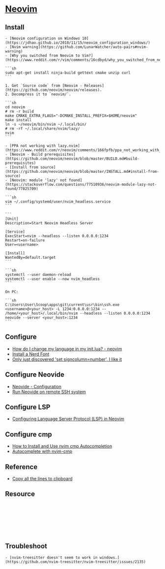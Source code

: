 # [Neovim](https://neovim.io/)

## Install

````{tab} Windows 10
- [Neovim configuration on Windows 10](https://jdhao.github.io/2018/11/15/neovim_configuration_windows/)
- [Nvim warning](https://github.com/LunarWatcher/auto-pairs#nvim-warning)
- [Why you switched from Neovim to Vim?](https://www.reddit.com/r/vim/comments/16cdbyd/why_you_switched_from_neovim_to_vim/)
````

````{tab} Ubuntu 22 ARM
```sh
sudo apt-get install ninja-build gettext cmake unzip curl
```

1. Get `Source code` from [Neovim - Releases](https://github.com/neovim/neovim/releases).
2. Decompress it to `neovim/`.

```sh
cd neovim
# rm -r build
make CMAKE_EXTRA_FLAGS="-DCMAKE_INSTALL_PREFIX=$HOME/neovim"
make install
ln -s ~/neovim/bin/nvim ~/.local/bin/
# rm -rf ~/.local/share/nvim/lazy/
nvim
```

- [PPA not working with lazy.nvim](https://www.reddit.com/r/neovim/comments/166fpfb/ppa_not_working_with_lazynvim/)
- [Neovim - Build prerequisites](https://github.com/neovim/neovim/blob/master/BUILD.md#build-prerequisites)
- [Install from source](https://github.com/neovim/neovim/blob/master/INSTALL.md#install-from-source)
- [Neovim: module 'lazy' not found](https://stackoverflow.com/questions/77510936/neovim-module-lazy-not-found/77825709)
````

````{tab} Ubuntu 24 ARM (Warning)
```sh
vim ~/.config/systemd/user/nvim_headless.service
```

```
[Unit]
Description=Start Neovim Headless Server

[Service]
ExecStart=nvim --headless --listen 0.0.0.0:1234
Restart=on-failure
User=<username>

[Install]
WantedBy=default.target
```

```sh
systemctl --user daemon-reload
systemctl --user enable --now nvim_headless
```

On PC:

```sh
C:\Users\User\Scoop\apps\git\current\usr\bin\ssh.exe <username>@<your_host> -L 1234:0.0.0.0:1234 -- /home/<your_host>/.local/bin/nvim --headless --listen 0.0.0.0:1234
neovide --server <your_host>:1234
```
````

## Configure

- [How do I change my language in my init.lua? - neovim](https://vi.stackexchange.com/questions/36426/how-do-i-change-my-language-in-my-init-lua-neovim)
- [Install a Nerd Font](https://www.lunarvim.org/docs/installation/post-install#install-a-nerd-font)
- [Only just discovered 'set signcolumn=number', I like it](https://www.reddit.com/r/neovim/comments/neaeej/only_just_discovered_set_signcolumnnumber_i_like/)

## Configure Neovide

- [Neovide - Configuration](https://neovide.dev/configuration.html)
- [Run Neovide on remote SSH system](https://github.com/neovide/neovide/discussions/2853)

## Configure LSP

- [Configuring Language Server Protocol (LSP) in Neovim](https://linovox.com/configuring-language-server-protocol-lsp-in-neovim/)

## Configure cmp

- [How to Install and Use nvim cmp Autocompletion](https://linovox.com/install-and-use-nvim-cmp/)
- [Autocomplete with nvim-cmp](https://www.jonashietala.se/blog/2024/05/26/autocomplete_with_nvim-cmp/)

## Reference

- [Copy all the lines to clipboard](https://ctan.org/tex-archive/macros/latex/contrib/gitinfo2)

## Resource

```{include} opt/neovim/lazy.nvim.md
```
```{include} opt/neovim/packer.nvim.md
```
```{include} opt/neovim/mason.nvim.md
```
```{include} opt/neovim/nvim-treesitter.md
```
```{include} opt/neovim/nvim-devdocs.md
```
```{include} opt/neovim/cmp-lsp-rimels.md
```
```{include} opt/neovim/telescope.nvim.md
```
```{include} opt/neovim/latex.md
```

## Troubleshoot

````{tab} Windows 10
- [nvim-treesitter doesn't seem to work in windows.](https://github.com/nvim-treesitter/nvim-treesitter/issues/2135)
````

[^1]: [install JDK and Android SDK on Linux Ubuntu](https://gist.github.com/EmadAdly/dfd18bf1ed7380fb9754ef798d23ec3b)